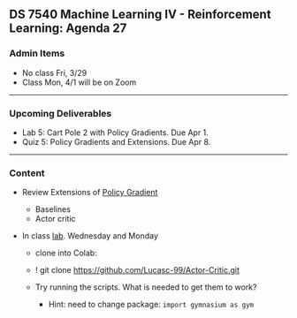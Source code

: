 ## DS 7540 Machine Learning IV - Reinforcement Learning: Agenda 27


### Admin Items

- No class Fri, 3/29
- Class Mon, 4/1 will be on Zoom
  
---

### Upcoming Deliverables

- Lab 5: Cart Pole 2 with Policy Gradients. Due Apr 1.
- Quiz 5: Policy Gradients and Extensions. Due Apr 8.


---

### Content

- Review Extensions of [Policy Gradient](https://github.com/UVADS/reinforcement_learning/blob/main/08_policy_gradients_extensions/policy_gradients_extensions.ppt)
  - Baselines
  - Actor critic


- In class [lab](https://github.com/Lucasc-99/Actor-Critic/tree/master). Wednesday and Monday

  - clone into Colab:
  - ! git clone https://github.com/Lucasc-99/Actor-Critic.git

  - Try running the scripts. What is needed to get them to work?
    - Hint: need to change package: 
    ```import gymnasium as gym```
